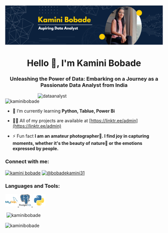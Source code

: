 ![logo](https://github.com/Kaminibobade/Kaminibobade/blob/main/Github%20Banner.png)
<h1 align="center">Hello 👋, I'm Kamini Bobade</h1>
<h3 align="center">Unleashing the Power of Data: Embarking on a Journey as a Passionate Data Analyst from India</h3>

<img align="right" alt="dataanalyst" width="400" src="https://digitalcreativemind.com/wp-content/uploads/2021/06/Analytics_amp_Data_Science.gif">
<p align="left"> <img src="https://komarev.com/ghpvc/?username=kaminibobade&label=Profile%20views&color=0e75b6&style=flat" alt="kaminibobade" /> </p>

- 🌱 I’m currently learning **Python, Tablue, Power Bi**

- 👨‍💻 All of my projects are available at [https://linktr.ee/admin](https://linktr.ee/admin)

- ⚡ Fun fact **I am an amateur photographer📸. I find joy in capturing moments, whether it's the beauty of nature🌄 or the emotions expressed by people.**

<h3 align="left">Connect with me:</h3>
<p align="left">
<a href="https://linkedin.com/in/kamini bobade" target="blank"><img align="center" src="https://raw.githubusercontent.com/rahuldkjain/github-profile-readme-generator/master/src/images/icons/Social/linked-in-alt.svg" alt="kamini bobade" height="30" width="40" /></a>
<a href="https://www.hackerrank.com/@bobadekamini31" target="blank"><img align="center" src="https://raw.githubusercontent.com/rahuldkjain/github-profile-readme-generator/master/src/images/icons/Social/hackerrank.svg" alt="@bobadekamini31" height="30" width="40" /></a>
</p>

<h3 align="left">Languages and Tools:</h3>
<p align="left"> <a href="https://www.mysql.com/" target="_blank" rel="noreferrer"> <img src="https://raw.githubusercontent.com/devicons/devicon/master/icons/mysql/mysql-original-wordmark.svg" alt="mysql" width="40" height="40"/> </a> <a href="https://www.postgresql.org" target="_blank" rel="noreferrer"> <img src="https://raw.githubusercontent.com/devicons/devicon/master/icons/postgresql/postgresql-original-wordmark.svg" alt="postgresql" width="40" height="40"/> </a> <a href="https://www.python.org" target="_blank" rel="noreferrer"> <img src="https://raw.githubusercontent.com/devicons/devicon/master/icons/python/python-original.svg" alt="python" width="40" height="40"/> </a> </p>

<p>&nbsp;<img align="center" src="https://github-readme-stats.vercel.app/api?username=kaminibobade&show_icons=true&locale=en" alt="kaminibobade" /></p>

<p><img align="center" src="https://github-readme-streak-stats.herokuapp.com/?user=kaminibobade&" alt="kaminibobade" /></p>
